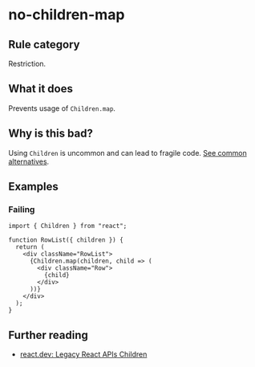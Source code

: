 # no-children-map

## Rule category

Restriction.

## What it does

Prevents usage of `Children.map`.

## Why is this bad?

Using `Children` is uncommon and can lead to fragile code. [See common alternatives](https://react.dev/reference/react/Children#alternatives).

## Examples

### Failing

```tsx
import { Children } from "react";

function RowList({ children }) {
  return (
    <div className="RowList">
      {Children.map(children, child => (
        <div className="Row">
          {child}
        </div>
      ))}
    </div>
  );
}
```

## Further reading

- [react.dev: Legacy React APIs Children](https://react.dev/reference/react/Children)
